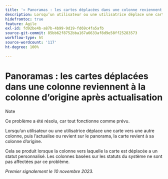 ```yaml
---
title: '« Panoramas : les cartes déplacées dans une colonne reviennent à la colonne d’origine après actualisation »'
description: Lorsqu’un utilisateur ou une utilisatrice déplace une carte vers une autre colonne, puis l’actualise ou revient sur le panorama, la carte revient à sa colonne d’origine.
hidefromtoc: true
feature: Agile
exl-id: fd92be4b-a87b-4b99-9d19-fd69c4fa5afb
source-git-commit: 85bb62f8752bba167a6633af8d9e58ff25283573
workflow-type: ht
source-wordcount: '117'
ht-degree: 100%

---
```


# Panoramas : les cartes déplacées dans une colonne reviennent à la colonne d’origine après actualisation

>[!NOTE]
>
>Ce problème a été résolu, car tout fonctionne comme prévu.

Lorsqu’un utilisateur ou une utilisatrice déplace une carte vers une autre colonne, puis l’actualise ou revient sur le panorama, la carte revient à sa colonne d’origine.

Cela se produit lorsque la colonne vers laquelle la carte est déplacée a un statut personnalisé. Les colonnes basées sur les statuts du système ne sont pas affectées par ce problème.

_Premier signalement le 10 novembre 2023._
